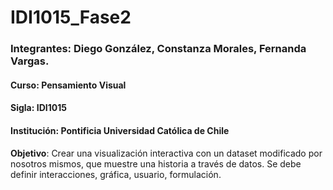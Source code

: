 # IDI1015_Fase2
### Integrantes: Diego González, Constanza Morales, Fernanda Vargas.
#### Curso: Pensamiento Visual

#### Sigla: IDI1015

#### Institución: Pontificia Universidad Católica de Chile

**Objetivo**: Crear una visualización interactiva con un dataset modificado por nosotros mismos, que muestre una historia a través de datos.
Se debe definir interacciones, gráfica, usuario, formulación.
